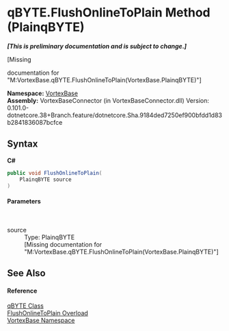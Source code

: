 # qBYTE.FlushOnlineToPlain Method (PlainqBYTE)
 _**\[This is preliminary documentation and is subject to change.\]**_

\[Missing <summary> documentation for "M:VortexBase.qBYTE.FlushOnlineToPlain(VortexBase.PlainqBYTE)"\]

**Namespace:**&nbsp;<a href="N_VortexBase.md">VortexBase</a><br />**Assembly:**&nbsp;VortexBaseConnector (in VortexBaseConnector.dll) Version: 0.101.0-dotnetcore.38+Branch.feature/dotnetcore.Sha.9184ded7250ef900bfdd1d83b2841836087bcfce

## Syntax

**C#**<br />
``` C#
public void FlushOnlineToPlain(
	PlainqBYTE source
)
```


#### Parameters
&nbsp;<dl><dt>source</dt><dd>Type: PlainqBYTE<br />\[Missing <param name="source"/> documentation for "M:VortexBase.qBYTE.FlushOnlineToPlain(VortexBase.PlainqBYTE)"\]</dd></dl>

## See Also


#### Reference
<a href="T_VortexBase_qBYTE.md">qBYTE Class</a><br /><a href="Overload_VortexBase_qBYTE_FlushOnlineToPlain.md">FlushOnlineToPlain Overload</a><br /><a href="N_VortexBase.md">VortexBase Namespace</a><br />